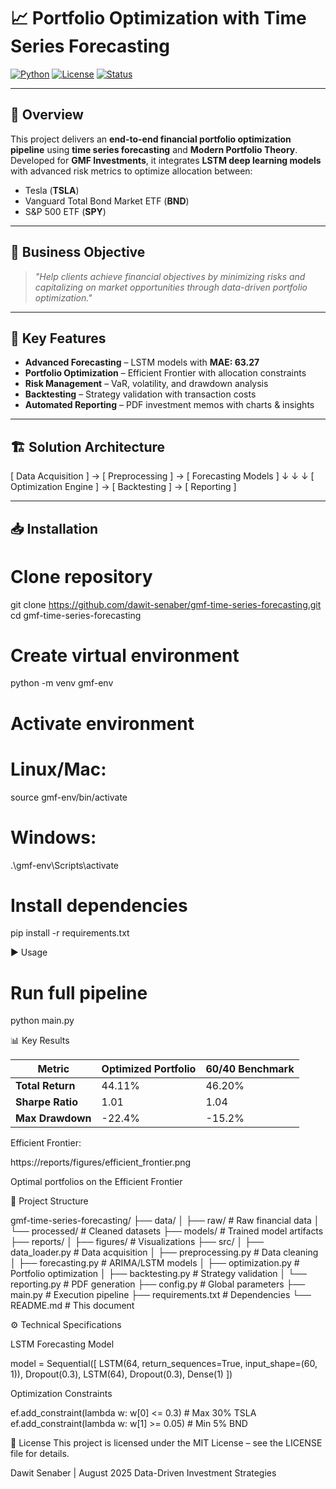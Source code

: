 # 📈 Portfolio Optimization with Time Series Forecasting

[![Python](https://img.shields.io/badge/python-3.11%2B-blue)](https://www.python.org/downloads/release/python-3110/)
[![License](https://img.shields.io/badge/license-MIT-green)](LICENSE)
[![Status](https://img.shields.io/badge/status-production%20ready-brightgreen)]()

---

## 📌 Overview
This project delivers an **end-to-end financial portfolio optimization pipeline** using **time series forecasting** and **Modern Portfolio Theory**.  
Developed for **GMF Investments**, it integrates **LSTM deep learning models** with advanced risk metrics to optimize allocation between:
- Tesla (**TSLA**)
- Vanguard Total Bond Market ETF (**BND**)
- S&P 500 ETF (**SPY**)

---

## 🎯 Business Objective
> *"Help clients achieve financial objectives by minimizing risks and capitalizing on market opportunities through data-driven portfolio optimization."*

---

## 🚀 Key Features
- **Advanced Forecasting** – LSTM models with **MAE: 63.27**
- **Portfolio Optimization** – Efficient Frontier with allocation constraints
- **Risk Management** – VaR, volatility, and drawdown analysis
- **Backtesting** – Strategy validation with transaction costs
- **Automated Reporting** – PDF investment memos with charts & insights

---

## 🏗 Solution Architecture

[ Data Acquisition ] → [ Preprocessing ] → [ Forecasting Models ]
↓ ↓ ↓
[ Optimization Engine ] → [ Backtesting ] → [ Reporting ]


---

## 📥 Installation

# Clone repository
git clone https://github.com/dawit-senaber/gmf-time-series-forecasting.git
cd gmf-time-series-forecasting

# Create virtual environment
python -m venv gmf-env

# Activate environment
# Linux/Mac:
source gmf-env/bin/activate
# Windows:
.\gmf-env\Scripts\activate

# Install dependencies
pip install -r requirements.txt

▶ Usage

# Run full pipeline
python main.py


📊 Key Results

| Metric           | Optimized Portfolio | 60/40 Benchmark |
| ---------------- | ------------------- | --------------- |
| **Total Return** | 44.11%              | 46.20%          |
| **Sharpe Ratio** | 1.01                | 1.04            |
| **Max Drawdown** | -22.4%              | -15.2%          |


Efficient Frontier:

https://reports/figures/efficient_frontier.png

Optimal portfolios on the Efficient Frontier

📂 Project Structure

gmf-time-series-forecasting/
├── data/
│   ├── raw/               # Raw financial data
│   └── processed/         # Cleaned datasets
├── models/                # Trained model artifacts
├── reports/
│   ├── figures/           # Visualizations
├── src/
│   ├── data_loader.py     # Data acquisition
│   ├── preprocessing.py   # Data cleaning
│   ├── forecasting.py     # ARIMA/LSTM models
│   ├── optimization.py    # Portfolio optimization
│   ├── backtesting.py     # Strategy validation
│   └── reporting.py       # PDF generation
├── config.py              # Global parameters
├── main.py                # Execution pipeline
├── requirements.txt       # Dependencies
└── README.md              # This document


⚙ Technical Specifications

LSTM Forecasting Model

model = Sequential([
    LSTM(64, return_sequences=True, input_shape=(60, 1)),
    Dropout(0.3),
    LSTM(64),
    Dropout(0.3),
    Dense(1)
])

Optimization Constraints

ef.add_constraint(lambda w: w[0] <= 0.3)  # Max 30% TSLA
ef.add_constraint(lambda w: w[1] >= 0.05) # Min 5% BND


📜 License
This project is licensed under the MIT License – see the LICENSE file for details.

Dawit Senaber | August 2025
Data-Driven Investment Strategies